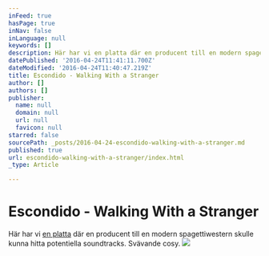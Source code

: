 ```yaml
---
inFeed: true
hasPage: true
inNav: false
inLanguage: null
keywords: []
description: Här har vi en platta där en producent till en modern spagettiwestern skulle kunna hitta potentiella soundtracks. Svävande cosy.
datePublished: '2016-04-24T11:41:11.700Z'
dateModified: '2016-04-24T11:40:47.219Z'
title: Escondido - Walking With a Stranger
author: []
authors: []
publisher:
  name: null
  domain: null
  url: null
  favicon: null
starred: false
sourcePath: _posts/2016-04-24-escondido-walking-with-a-stranger.md
published: true
url: escondido-walking-with-a-stranger/index.html
_type: Article

---
```

# Escondido - Walking With a Stranger

Här har vi [en platta][0] där en producent till en modern spagettiwestern skulle kunna hitta potentiella soundtracks. Svävande cosy.
![](https://the-grid-user-content.s3-us-west-2.amazonaws.com/50d67d0a-3f42-4f9d-b563-2bda5fa7fb51.jpg)

[0]: https://open.spotify.com/album/4LcI0UJmkd717mGgygsIfx